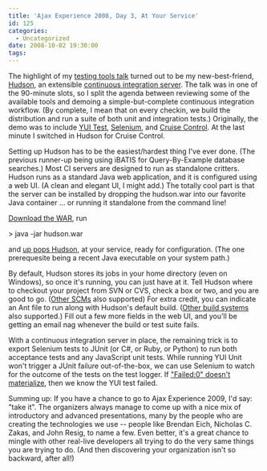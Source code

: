 ```yaml
---
title: 'Ajax Experience 2008, Day 3, At Your Service'
id: 125
categories:
  - Uncategorized
date: 2008-10-02 19:30:00
tags:
---
```


The highlight of my [testing tools talk](http://www.slideshare.net/ted.husted/testing-tools-presentation "testing tools talk") turned out to be my new-best-friend, [Hudson](https://hudson.dev.java.net/ "Hudson"), an extensible [continuous integration server](https://hudson.dev.java.net/ "continuous integration server"). The talk was in one of the 90-minute slots, so I split the agenda between reviewing some of the available tools and demoing a simple-but-complete continuous integration workflow. (By complete, I mean that on every checkin, we build the distribution and run a suite of both unit and integration tests.) Originally, the demo was to include [YUI Test](http://developer.yahoo.com/yui/yuitest/ "YUI Test"), [Selenium](http://selenium.openqa.org/ "Selenium"), and [Cruise Control](http://cruisecontrol.sourceforge.net/ "Cruise Control"). At the last minute I switched in Hudson for Cruise Control.

Setting up Hudson has to be the easiest/hardest thing I've ever done. (The previous runner-up being using iBATIS for Query-By-Example database searches.) Most CI servers are designed to run as standalone critters. Hudson runs as a standard Java web application, and it is configured using a web UI. (A clean and elegant UI, I might add.) The totally cool part is that the server can be installed by dropping the hudson.war into our favorite Java container ... or running it standalone from the command line!

[Download the WAR](http://hudson.gotdns.com/latest/hudson.war "Download the WAR"), run

<span class="quote">&gt; java -jar hudson.war</span>

and [up pops Hudson](http://hudson.gotdns.com/wiki/download/thumbnails/753667/1.png "up pops Hudson"), at your service, ready for configuration. (The one prerequesite being a recent Java executable on your system path.)

By default, Hudson stores its jobs in your home directory (even on Windows), so once it's running, you can just have at it. Tell Hudson where to checkout your project from SVN or CVS, check a box or two, and you are good to go. ([Other SCMs](http://hudson.gotdns.com/wiki/display/HUDSON/Plugins#Plugins-Sourcecodemanagement "Other SCMs") also supported) For extra credit, you can indicate an Ant file to run along with Hudson's default build. ([Other build systems](http://hudson.gotdns.com/wiki/display/HUDSON/Plugins#Plugins-Buildtools "Other build systems") also supported.) Fill out a few more fields in the web UI, and you'll be getting an email nag whenever the build or test suite fails.

With a continuous integration server in place, the remaining trick is to export Selenium tests to JUnit (or C#, or Ruby, or Python) to run both acceptance tests and any JavaScript unit tests. While running YUI Unit won't trigger a JUnit failure out-of-the-box, we can use Selenium to watch for the outcome of the tests on the test logger. If ["Failed:0" doesn't materialize](http://developer.yahoo.com/yui/examples/yuitest/yt-simple-example.html), then we know the YUI test failed.

Summing up: If you have a chance to go to Ajax Experience 2009, I'd say: "take it". The organizers always manage to come up with a nice mix of introductory and advanced presentations, many by the people who are creating the technologies we use -- people like Brendan Eich, Nicholas C. Zakas, and John Resig, to name a few. Even better, it's a great chance to mingle with other real-live developers all trying to do the very same things you are trying to do. (And then discovering your organization isn't so backward, after all!)